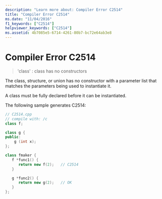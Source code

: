 ```yaml
---
description: "Learn more about: Compiler Error C2514"
title: "Compiler Error C2514"
ms.date: "11/04/2016"
f1_keywords: ["C2514"]
helpviewer_keywords: ["C2514"]
ms.assetid: 4b7085e5-6714-4261-80b7-bc72e64ab3e8
---
```

# Compiler Error C2514

> 'class' : class has no constructors

The class, structure, or union has no constructor with a parameter list that matches the parameters being used to instantiate it.

A class must be fully declared before it can be instantiated.

The following sample generates C2514:

```cpp
// C2514.cpp
// compile with: /c
class f;

class g {
public:
    g (int x);
};

class fmaker {
   f *func1() {
      return new f(2);   // C2514
   }

   g *func2() {
      return new g(2);   // OK
   }
};
```
